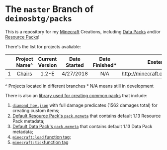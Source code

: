# The `master` Branch of `deimosbtg/packs`

This is a repository for my [Minecraft][mcl] Creations, including [Data Packs][dtl] and/or [Resource Packs][rpl]!

There's the list for projects avaliable:

  |     | Project Name^ | Current Version | Date Started | Date Finished\* | Exeternal Download Link |
  | --- | :---: | :---: | :---: | :---: | :---: |
  | 1 | [Chairs][chr] | 1.2-E | 4/27/2018 | N/A | http://minecraft.curseforge.com/projects/chairs |

  \^ Projects located in different branches
  \* N/A means still in development

There is also an [library used for creating common packs][lib] that include:
1. [`diamond_hoe.json`][dho] with full damage predicates (1562 damages total) for creating custom items;
2. [Default Resource Pack's `pack.mcmeta`][drp] that contains default 1.13 Resource Pack metadata;
3. [Default Data Pack's `pack.mcmeta`][ddp] that contains default 1.13 Data Pack metadata;
4. [`minecraft:load` function tag][lft];
5. [`minecraft:tick`function tag][tft]


[mcl]: http://minecraft.net
[dtl]: http://minecraft.gamepedia.com/data_pack
[rpl]: http://minecraft.gamepedia.com/resource_pack
[chr]: https://github.com/deimosbtg/packs/tree/chairs
[lib]: .libraries
[dho]: .libraries/resource_pack/assets/minecraft/models/item/diamond_hoe.json
[drp]: .libraries/resource_pack/pack.mcmeta
[ddp]: .libraries/data_pack/pack.mcmeta
[lft]: .libraries/data_pack/data/minecraft/tags/functions/load.json
[tft]: .libraries/data_pack/data/minecraft/tags/functions/tick.json
